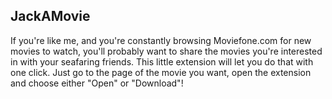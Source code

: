 ## JackAMovie

If you're like me, and you're constantly browsing Moviefone.com for new movies to watch, you'll probably want to share the movies you're interested in with your seafaring friends. This little extension will let you do that with one click. Just go to the page of the movie you want, open the extension and choose either "Open" or "Download"!